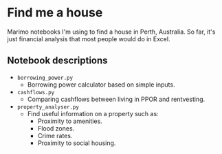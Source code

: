 # Find me a house

Marimo notebooks I'm using to find a house in Perth, Australia. So far, it's just financial analysis that most people would do in Excel.

## Notebook descriptions

- `borrowing_power.py`
    - Borrowing power calculator based on simple inputs.
- `cashflows.py`
    - Comparing cashflows between living in PPOR and rentvesting.
- `property_analyser.py`
    - Find useful information on a property such as:
        - Proximity to amenities.
        - Flood zones.
        - Crime rates.
        - Proximity to social housing.